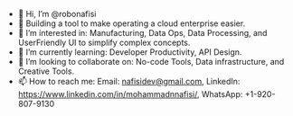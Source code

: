 - 👋 Hi, I’m @robonafisi
- 🥰 Building a tool to make operating a cloud enterprise easier.
- 👀 I’m interested in: Manufacturing, Data Ops, Data Processing, and UserFriendly UI to simplify complex concepts.
- 🌱 I’m currently learning: Developer Productivity, API Design.
- 💞️ I’m looking to collaborate on: No-code Tools, Data infrastructure, and Creative Tools.
- 📫 How to reach me: Email: nafisidev@gmail.com, LinkedIn: https://www.linkedin.com/in/mohammadnnafisi/, WhatsApp: +1-920-807-9130

